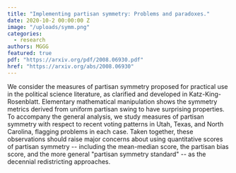 ```yaml
---
title: "Implementing partisan symmetry: Problems and paradoxes."
date: 2020-10-2 00:00:00 Z
image: "/uploads/symm.png"
categories:
  - research
authors: MGGG
featured: true
pdf: "https://arxiv.org/pdf/2008.06930.pdf"
href: "https://arxiv.org/abs/2008.06930"
---
```


We consider the measures of partisan symmetry proposed for practical use in the political science literature, as clarified and developed in Katz-King-Rosenblatt. Elementary mathematical manipulation shows the symmetry metrics derived from uniform partisan swing to have surprising properties. To accompany the general analysis, we study measures of partisan symmetry with respect to recent voting patterns in Utah, Texas, and North Carolina, flagging problems in each case. Taken together, these observations should raise major concerns about using quantitative scores of partisan symmetry -- including the mean-median score, the partisan bias score, and the more general "partisan symmetry standard" -- as the decennial redistricting approaches.